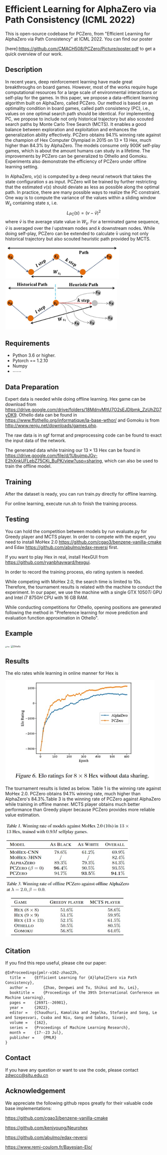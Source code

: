 # Efficient Learning for AlphaZero via Path Consistency (ICML 2022)

This is open-source codebase for PCZero, from "Efficient Learning for AlphaZero via Path Consistency" at ICML 2022. You can find our poster 

[here]:https://github.com/CMACH508/PCZero/Picture/poster.pdf to get a quick overview of our work.

## Description

In recent years, deep reinforcement learning have made great breakthroughs on board games. However, most of the works require huge computational resources for a large scale of environmental interactions or self-play for the games. In this paper, we propose a data-efficient learning algorithm built on AlphaZero, called PCZero. Our method is based on an optimality condition in board games, called path consistency (PC), i.e., values on one optimal search path should be identical.  For implementing PC, we propose to include not only historical trajectory but also scouted search paths by Monte Carlo Tree Search (MCTS). It enables a good balance between exploration and exploitation and enhances the generalization ability effectively. PCZero obtains $94.1\%$ winning rate against the champion of Hex Computer Olympiad in $2015$ on $13\times 13$ Hex, much higher than $84.3\%$ by AlphaZero. The models consume only $900K$ self-play games, which is about the amount humans can study in a lifetime. The improvements by PCZero can be generalized to Othello and Gomoku. Experiments also demonstrate the efficiency of PCZero under offline learning setting.

In AlphaZero, $v(s)$ is computed by a deep neural network that takes the state configuration $s$ as input. PCZero will be trained by further restricting that the estimated $v(s)$ should deviate as less as possible along the optimal path. In practice, there are many possible ways to realize the PC constraint. One way is to compute the variance of the values within a sliding window $W_s$ containing state $s$, i.e.
    $$L_{\textit{PC}}(s)=(v-\bar{v})^2$$
where $\bar{v}$ is the average state value in $W_s$. For a terminated game sequence, $\bar{v}$ is averaged over the $l$ upstream nodes and $k$ downstream nodes.  While doing self-play, PCZero can be extended to calculate  ̄v using not only historical trajectory but also scouted heuristic path provided by MCTS.

<img src="./Picture/graph_3_1_1.jpg" alt="graph_3_1_1=100x20" style="zoom:40%;" /><img src="./Picture/graph_3_1_2.jpg" alt="graph_3_1_2=100x20" style="zoom:40%;" />

## Requirements

- Python 3.6 or higher.
- Pytorch == 1.2.10
- Numpy
- $\cdots\cdots$

## Data Preparation

Expert data is needed while doing offline learning. Hex game can be download from <https://drive.google.com/drive/folders/18MdnvMItU7O2sEJDlbmk_ZzUhZG7yDK9>.  Othello data can be found in <https://www.ffothello.org/informatique/la-base-wthor/> and Gomoku is from <http://www.renju.net/downloads/games.php>.

The raw data is in sgf format and preprocessing code can be found to exact the input data of the network.

The generated data while training our $13\times 13$ Hex can be found in https://drive.google.com/file/d/1UbujmpJGv-E2hXnkUFLebZ75CKj_BuPK/view?usp=sharing, which can also be used to train the offline model.

## Training

After the dataset is ready, you can run train.py directly for offline learning.

For online learning,  execute run.sh to finish the training process.

## Testing

You can hold the competition between models by run evaluate.py for Greedy player and MCTS player. In order to compete with the expert, you need to install MoHex 2.0 <https://github.com/cgao3/benzene-vanilla-cmake> and Edax <https://github.com/abulmo/edax-reversi> first.

If you want to play Hex in real, install HexGUI from <https://github.com/ryanbhayward/hexgui>.

In order to record the training process, elo rating system is needed.

While competing with MoHex 2.0, the search time is limited to $10$s. Therefore, the tournament results is related with the machine to conduct the experiment. In our paper, we use the machine with a single GTX $1050Ti$ GPU and Intel $i7$ $8750H$ CPU with $16$ GB RAM.

While conducting competitions for Othello, opening positions are generated following the method in "Preference learning for move prediction and evaluation function approximation in Othello".

## Example

<img src=".\Picture\Hex.gif" alt="Hex" style="zoom:33%;" />

<img src=".\Picture\Othello.gif" alt="Othello" style="zoom:50%;" />

## Results

The elo rates while learning in online manner for Hex is

![result_0](./Picture/result_0.jpg)

The tournament results is listed as below. Table $1$ is the winning rate against MoHex $2.0$. PCZero obtains $94.1\%$ winning rate, much higher than AlphaZero's $84.3\%$.Table $3$ is the winning rate of PCZero against AlphaZero while training in offline manner. MCTS player obtains much better performance than Greedy player because PCZero provides more reliable value estimation.

<img src="./Picture/result_1.jpg" alt="result_1" style="zoom:80%;" />

<img src="./Picture/result_2.jpg" alt="result_2" style="zoom:80%;" />

## Citation

If you find this repo useful, please cite our paper:

```
@InProceedings{pmlr-v162-zhao22h,
  title = 	 {Efficient Learning for {A}lpha{Z}ero via Path Consistency},
  author =       {Zhao, Dengwei and Tu, Shikui and Xu, Lei},
  booktitle = 	 {Proceedings of the 39th International Conference on Machine Learning},
  pages = 	 {26971--26981},
  year = 	 {2022},
  editor = 	 {Chaudhuri, Kamalika and Jegelka, Stefanie and Song, Le and Szepesvari, Csaba and Niu, Gang and Sabato, Sivan},
  volume = 	 {162},
  series = 	 {Proceedings of Machine Learning Research},
  month = 	 {17--23 Jul},
  publisher =    {PMLR}
}

```

## Contact

If you have any question or want to use the code, please contact <zdwccc@sjtu.edu.cn>

## Acknowledgement

We appreciate the following github repos greatly for their valuable code base implementations:

<https://github.com/cgao3/benzene-vanilla-cmake>

<https://github.com/kenjyoung/Neurohex>

<https://github.com/abulmo/edax-reversi>

<https://www.remi-coulom.fr/Bayesian-Elo/>



